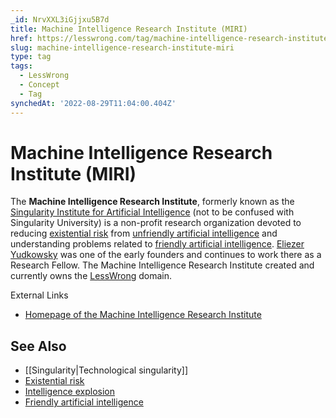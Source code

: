 ```yaml
---
_id: NrvXXL3iGjjxu5B7d
title: Machine Intelligence Research Institute (MIRI)
href: https://lesswrong.com/tag/machine-intelligence-research-institute-miri
slug: machine-intelligence-research-institute-miri
type: tag
tags:
  - LessWrong
  - Concept
  - Tag
synchedAt: '2022-08-29T11:04:00.404Z'
---
```

# Machine Intelligence Research Institute (MIRI)

The **Machine Intelligence Research Institute**, formerly known as the [Singularity Institute for Artificial Intelligence](https://wiki.lesswrong.com/wiki/Singularity_Institute_for_Artificial_Intelligence) (not to be confused with Singularity University) is a non-profit research organization devoted to reducing [existential risk](https://lessestwrong.com/tag/existential-risk) from [unfriendly artificial intelligence](https://lessestwrong.com/tag/unfriendly-artificial-intelligence) and understanding problems related to [friendly artificial intelligence](https://lessestwrong.com/tag/friendly-artificial-intelligence). [Eliezer Yudkowsky](https://lessestwrong.com/tag/eliezer-yudkowsky) was one of the early founders and continues to work there as a Research Fellow. The Machine Intelligence Research Institute created and currently owns the [LessWrong](https://www.lesswrong.com/about) domain.

External Links

- [Homepage of the Machine Intelligence Research Institute](http://intelligence.org/)

## See Also

- [[Singularity|Technological singularity]]
- [Existential risk](https://lessestwrong.com/tag/existential-risk)
- [Intelligence explosion](https://lessestwrong.com/tag/intelligence-explosion)
- [Friendly artificial intelligence](https://lessestwrong.com/tag/friendly-artificial-intelligence)